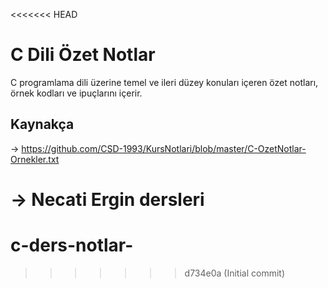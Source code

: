 <<<<<<< HEAD
# C Dili Özet Notlar

C programlama dili üzerine temel ve ileri düzey konuları içeren özet notları, örnek kodları ve ipuçlarını içerir.




## Kaynakça

-> https://github.com/CSD-1993/KursNotlari/blob/master/C-OzetNotlar-Ornekler.txt

-> Necati Ergin dersleri
=======
# c-ders-notlar-
>>>>>>> d734e0a (Initial commit)
